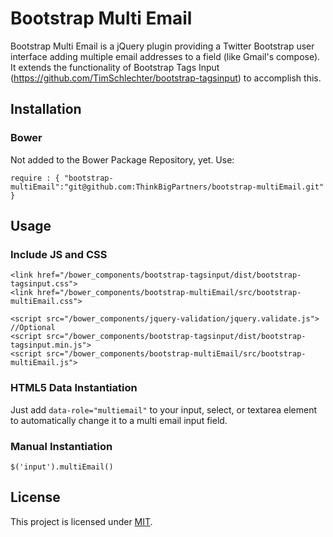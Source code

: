 # Bootstrap Multi Email   
   
Bootstrap Multi Email is a jQuery plugin providing a Twitter Bootstrap user interface adding multiple email addresses to a field (like Gmail's compose). It extends the functionality of Bootstrap Tags Input (https://github.com/TimSchlechter/bootstrap-tagsinput) to accomplish this.   
   
## Installation   
   
### Bower   
   
Not added to the Bower Package Repository, yet. Use:   
   
`require : {
   "bootstrap-multiEmail":"git@github.com:ThinkBigPartners/bootstrap-multiEmail.git"
}`
   
## Usage   
   
### Include JS and CSS   
```   
<link href="/bower_components/bootstrap-tagsinput/dist/bootstrap-tagsinput.css">  
<link href="/bower_components/bootstrap-multiEmail/src/bootstrap-multiEmail.css">
   
<script src="/bower_components/jquery-validation/jquery.validate.js"> //Optional
<script src="/bower_components/bootstrap-tagsinput/dist/bootstrap-tagsinput.min.js">
<script src="/bower_components/bootstrap-multiEmail/src/bootstrap-multiEmail.js">
```
   
   
### HTML5 Data Instantiation   

Just add `data-role="multiemail"` to your input, select, or textarea element to automatically change it to a multi email input field.   
   
   
### Manual Instantiation   

```   
$('input').multiEmail()
```
   

## License   

This project is licensed under [MIT](https://raw.github.com/TimSchlechter/bootstrap-tagsinput/master/LICENSE "Read more about the MIT license").


